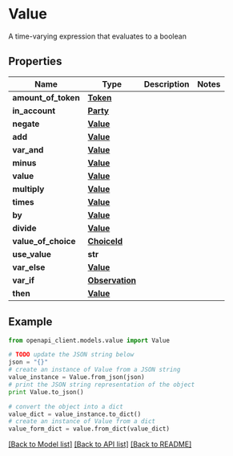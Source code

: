 # Value

A time-varying expression that evaluates to a boolean

## Properties
Name | Type | Description | Notes
------------ | ------------- | ------------- | -------------
**amount_of_token** | [**Token**](Token.md) |  | 
**in_account** | [**Party**](Party.md) |  | 
**negate** | [**Value**](Value.md) |  | 
**add** | [**Value**](Value.md) |  | 
**var_and** | [**Value**](Value.md) |  | 
**minus** | [**Value**](Value.md) |  | 
**value** | [**Value**](Value.md) |  | 
**multiply** | [**Value**](Value.md) |  | 
**times** | [**Value**](Value.md) |  | 
**by** | [**Value**](Value.md) |  | 
**divide** | [**Value**](Value.md) |  | 
**value_of_choice** | [**ChoiceId**](ChoiceId.md) |  | 
**use_value** | **str** |  | 
**var_else** | [**Value**](Value.md) |  | 
**var_if** | [**Observation**](Observation.md) |  | 
**then** | [**Value**](Value.md) |  | 

## Example

```python
from openapi_client.models.value import Value

# TODO update the JSON string below
json = "{}"
# create an instance of Value from a JSON string
value_instance = Value.from_json(json)
# print the JSON string representation of the object
print Value.to_json()

# convert the object into a dict
value_dict = value_instance.to_dict()
# create an instance of Value from a dict
value_form_dict = value.from_dict(value_dict)
```
[[Back to Model list]](../README.md#documentation-for-models) [[Back to API list]](../README.md#documentation-for-api-endpoints) [[Back to README]](../README.md)


